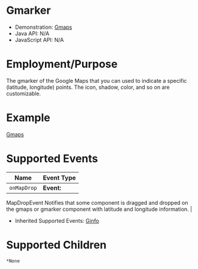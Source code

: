 

# Gmarker

- Demonstration:
  [Gmaps](http://www.zkoss.org/zkdemo/reporting/google_map)
- Java API: N/A
- JavaScript API: N/A


# Employment/Purpose

The gmarker of the Google Maps that you can used to indicate a specific
(latitude, longitude) points. The icon, shadow, color, and so on are
customizable.

# Example

[ Gmaps]({{site.baseurl}}/zk_component_ref/gmaps#Example)

# Supported Events

| Name | Event Type |
|---|---|
| `onMapDrop` | <strong>Event:</strong> <a href="{{site.baseurl}}/zk_component_ref/mapdropevent" title="wikilink">
MapDropEvent</a>
Notifies that some component is dragged and dropped on the gmaps or
gmarker component with latitude and longitude information. |

- Inherited Supported Events: [ Ginfo]({{site.baseurl}}/zk_component_ref/ginfo#Supported_Events)

# Supported Children

`*None`
